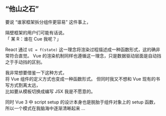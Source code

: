 <h2 class="font-bold text-coolGray">
  “他山之石”
</h2>

<p class="flex flex-col transition-800 w-auto lh-2 text-coolgray-300 text-4">
  <span class="my2">要说 <span class="text-teal-200:80">“谁家框架拆分组件更容易”</span> 这件事上，</span>
  <div class="my2 row-flex">
    隔壁框架的用户们可能有话说。
    <div class="text-6 ml-4" i-twemoji:face-with-raised-eyebrow />
    <span class="row-flex text-sky-400">「 某 R：谁在 Cue 我呢？」</span>
  </div>
</p>

<p v-click="1" class="flex flex-col transition-800 w-auto lh-2 text-coolgray-300 text-4">
  <span class="mb1">
    React 通过 <code class="font-bold text-rose-300">UI = f(state)</code> 
    这一理念将渲染过程描述成一种函数形式，这的确非常符合直觉。
  </span>
  <span class="mb1 text-coolgray-100/60">
    Vue 的渲染机制同样也遵循这一理念，只是数据驱动层面是自动挡之于手动挡的区别。
  </span>
</p>

<p v-click="2" class="flex flex-col transition-800 w-auto lh-2 text-coolgray-300 text-6">
  <span class="mb1 text-amber-200/90 lh-10">
    我非常想要借鉴一下这种方式，<br>
    将 Vue 组件的定义方式也变成一种函数形式。
  </span>
  <span class="mb1 text-coolgray-100/60 text-4">
    但同时我又不想和 Vue 现有的书写方式割离太远，<br>
    比如要从模板切换成编写 JSX 我是不愿意的。
  </span>
</p>

<p v-click="3" class="flex flex-col transition-800 w-auto lh-2 text-coolgray-300 text-4">
  <span>
    同时 Vue 3 中 script setup 的设计本身也是脱胎于组件对象上的 setup 函数，<br>
    所以一个模式在我脑海中逐渐清晰起来 ...
  </span>
</p>

<!--

那我相信，在拆组件这件事情上，React 的用户还是感觉很舒适的，毕竟写一个函数就可以是一个组件。

[click]

React 这么做本身是为了契合 UI = f(state) 的理念，但不管怎样写起来和看起来都是更简单一些。

[click]

我的确是非常喜欢这样的开发体验，但为什么不想要 JSX 呢？

首先肯定是因为我不想丢掉 Vue 3 编译优化所带来的宝贵的性能收益。

其次是 JSX 中无法省略 .value，没有自动解包，虽然现在官方 JSX 插件也支持你在 JSX 上使用指令，很多在模板上更简洁的用法要换到 JSX 就总还是差点意思。

在 Vue 的世界里，JSX 确实有它的一席之地，但是如果通盘使用，就一定会有张冠李戴的感觉。

[click]

那在 Vue 3 引入了 setup 函数和演化出 script setup 之后，我慢慢开始觉得一个模式好像在我的脑海里浮现了。

[本页预计耗时：1.5 min]
-->
